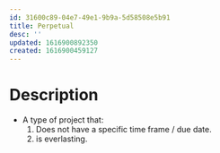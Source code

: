 ```yaml
---
id: 31600c89-04e7-49e1-9b9a-5d58508e5b91
title: Perpetual
desc: ''
updated: 1616900892350
created: 1616900459127
---
```


# Description
- A type of project that: 
    1. Does not have a specific time frame / due date.
    2. is everlasting.